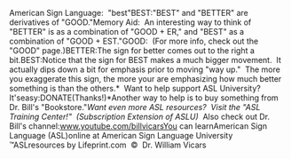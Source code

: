 American Sign Language:  "best"BEST:"BEST" and "BETTER" are derivatives of "GOOD."Memory Aid:  An interesting way to think of "BETTER" is as a combination of
  "GOOD + ER," and "BEST" as a combination of "GOOD +
  EST."GOOD:  (For more info, check out the "GOOD"
  page.)BETTER:The sign for better comes out to the right a bit.BEST:Notice that the sign for BEST makes a much bigger movement.  It actually
  dips down a bit for emphasis prior to moving "way up."  The
  more you exaggerate this sign, the more your are emphasizing how much better
  something is than the others.* 
Want to help support ASL University?  It'seasy:DONATE(Thanks!)*Another way to help is to buy something from Dr. Bill's "Bookstore."*Want even more ASL resources?  Visit the "ASL Training Center!"  (Subscription 
Extension of ASLU)*  Also check out Dr. Bill's channel:www.youtube.com/billvicarsYou can learnAmerican Sign Language (ASL)online at American Sign Language University ™ASLresources by Lifeprint.com  ©  Dr. William Vicars